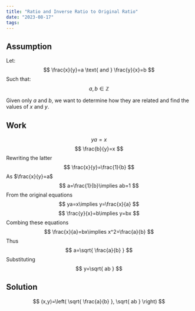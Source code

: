 ```yaml
---
title: "Ratio and Inverse Ratio to Original Ratio"
date: "2023-08-17"
tags:
---
```


## Assumption

Let:
$$
\frac{x}{y}=a \text{ and } \frac{y}{x}=b
$$
Such that:
$$
a,b\in\mathbb{Z}
$$

Given only $a$ and $b$, we want to determine how they are related and find the values of $x$ and $y$.

## Work

$$
ya=x
$$
$$
\frac{b}{y}=x
$$
Rewriting the latter
$$
\frac{x}{y}=\frac{1}{b}
$$
As $\frac{x}{y}=a$
$$
a=\frac{1}{b}\implies ab=1
$$
From the original equations
$$
ya=x\implies y=\frac{x}{a}
$$
$$
\frac{y}{x}=b\implies y=bx
$$
Combing these equations
$$
\frac{x}{a}=bx\implies x^2=\frac{a}{b}
$$
Thus
$$
a=\sqrt{ \frac{a}{b} }
$$
Substituting
$$
y=\sqrt{ ab }
$$

## Solution

$$
(x,y)=\left( \sqrt{ \frac{a}{b} }, \sqrt{ ab } \right)
$$